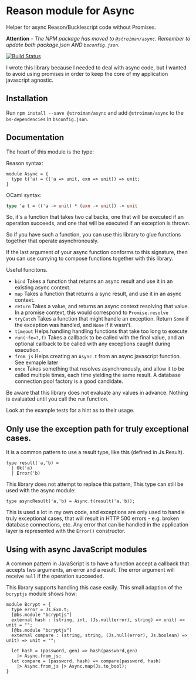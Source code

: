 # Reason module for Async

Helper for async Reason/Bucklescript code without Promises.

__Attention__ - _The NPM package has moved to `@stroiman/async`. Remember to
update both _package.json_ AND `bsconfig.json`._

[![Build Status](https://travis-ci.org/stroiman/resync.svg?branch=master)](https://travis-ci.org/stroiman/resync)

I wrote this library because I needed to deal with async code, but I wanted to
avoid using promises in order to keep the core of my application javascript
agnostic.

## Installation

Run `npm install --save @stroiman/async` and add `@stroiman/async` to the `bs-dependencies` in `bsconfig.json`.

## Documentation

The heart of this module is the type:

Reason syntax:
```Reason
module Async = {
  type t('a) = (('a => unit, exn => unit)) => unit;
}
```

OCaml syntax:
```ocaml
type 'a t = (('a -> unit) * (exn -> unit)) -> unit
```

So, it's a function that takes two callbacks, one that will be executed if an
operation succeeds, and one that will be executed if an exception is thrown.

So if you have such a function, you can use this library to glue functions
together that operate asynchronously.

If the last argument of your async function conforms to this signature, then you
can use currying to compose functions together with this library.

Useful funcitons.

 * `bind` Takes a function that returns an async result and use it in an existing
     async context.
 * `map` Takes a function that returns a sync result, and use it in an async
     context.
 * `return` Takes a value, and returns an async context resolving that value. In
     a promise context, this would correspond to `Promise.resolve`
 * `tryCatch` Takes a function that might handle an exception. Return `Some` if the
     exception was handled, and `None` if it wasn't.
 * `timeout` Helps handling handling functions that take too long to execute
 * `run(~fe=?,f)` Takes a callback to be called with the final value, and an
     optional callback to be called with any exceptions caught during execution.
 * `from_js` Helps creating an `Async.t` from an async javascript function. See
     exmaple later
 * `once` Takes something that resolves asynchronously, and allow it to be
     called multiple times, each time yielding the same result. A database
     connection pool factory is a good candidate.

Be aware that this library does not evaluate any values in advance. Nothing is
evaluated until you call the `run` function.

Look at the example tests for a hint as to their usage.

## Only use the exception path for truly exceptional cases.

It is a common pattern to use a result type, like this (defined in Js.Result).

```reason
type result('a,'b) =
  | Ok('a)
  | Error('b)
```

This library does not attempt to replace this pattern,
This type can still be used with the async module:

```reason
type asyncResult('a,'b) = Async.t(result('a,'b));
```

This is used a lot in my own code, and exceptions are only used to handle truly
exceptional cases, that will result in HTTP 500 errors - e.g. broken database
connections, etc. Any error that can be handled in the application layer is
represented with the `Error()` constructor.

## Using with async JavaScript modules

A common pattern in JavaScript is to have a function accept a callback that
accepts two arguments, an error and a result. The error argument will receive
`null` if the operation succeeded.

This library supports handling this case easily. This small adaption of the
`bcryptjs` module shows how:

```
module Bcrypt = {
  type error = Js.Exn.t;
  [@bs.module "bcryptjs"]
  external hash : (string, int, (Js.null(error), string) => unit) => unit = "";
  [@bs.module "bcryptjs"]
  external compare : (string, string, (Js.null(error), Js.boolean) => unit) => unit = "";

  let hash = (password, gen) => hash(password,gen)
    |> Async.from_js;
  let compare = (password, hash) => compare(password, hash)
    |> Async.from_js |> Async.map(Js.to_bool);
}
```


